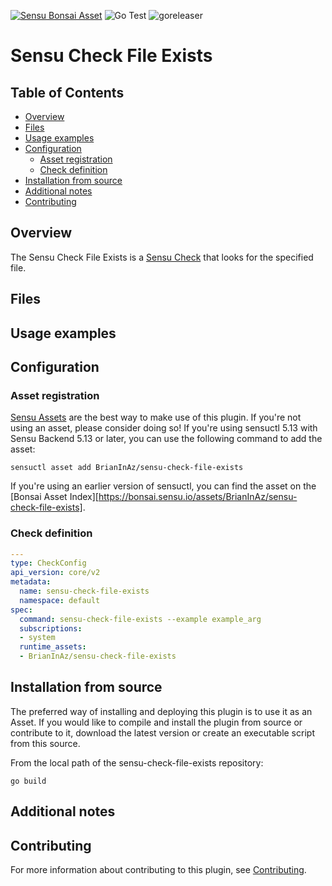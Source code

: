 [![Sensu Bonsai Asset](https://img.shields.io/badge/Bonsai-Download%20Me-brightgreen.svg?colorB=89C967&logo=sensu)](https://bonsai.sensu.io/assets/BrianInAz/sensu-check-file-exists)
![Go Test](https://github.com/BrianInAz/sensu-check-file-exists/workflows/Go%20Test/badge.svg)
![goreleaser](https://github.com/BrianInAz/sensu-check-file-exists/workflows/goreleaser/badge.svg)


# Sensu Check File Exists

## Table of Contents
- [Overview](#overview)
- [Files](#files)
- [Usage examples](#usage-examples)
- [Configuration](#configuration)
  - [Asset registration](#asset-registration)
  - [Check definition](#check-definition)
- [Installation from source](#installation-from-source)
- [Additional notes](#additional-notes)
- [Contributing](#contributing)

## Overview

The Sensu Check File Exists is a [Sensu Check][6] that looks for the specified file.

## Files

## Usage examples

## Configuration

### Asset registration

[Sensu Assets][10] are the best way to make use of this plugin. If you're not using an asset, please
consider doing so! If you're using sensuctl 5.13 with Sensu Backend 5.13 or later, you can use the
following command to add the asset:

```
sensuctl asset add BrianInAz/sensu-check-file-exists
```

If you're using an earlier version of sensuctl, you can find the asset on the [Bonsai Asset Index][https://bonsai.sensu.io/assets/BrianInAz/sensu-check-file-exists].

### Check definition

```yml
---
type: CheckConfig
api_version: core/v2
metadata:
  name: sensu-check-file-exists
  namespace: default
spec:
  command: sensu-check-file-exists --example example_arg
  subscriptions:
  - system
  runtime_assets:
  - BrianInAz/sensu-check-file-exists
```

## Installation from source

The preferred way of installing and deploying this plugin is to use it as an Asset. If you would
like to compile and install the plugin from source or contribute to it, download the latest version
or create an executable script from this source.

From the local path of the sensu-check-file-exists repository:

```
go build
```

## Additional notes

## Contributing

For more information about contributing to this plugin, see [Contributing][1].

[1]: https://github.com/sensu/sensu-go/blob/master/CONTRIBUTING.md
[2]: https://github.com/sensu-community/sensu-plugin-sdk
[3]: https://github.com/sensu-plugins/community/blob/master/PLUGIN_STYLEGUIDE.md
[4]: https://github.com/sensu-community/check-plugin-template/blob/master/.github/workflows/release.yml
[5]: https://github.com/sensu-community/check-plugin-template/actions
[6]: https://docs.sensu.io/sensu-go/latest/reference/checks/
[7]: https://github.com/sensu-community/check-plugin-template/blob/master/main.go
[8]: https://bonsai.sensu.io/
[9]: https://github.com/sensu-community/sensu-plugin-tool
[10]: https://docs.sensu.io/sensu-go/latest/reference/assets/

